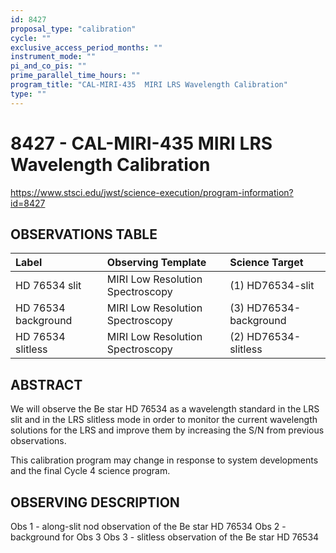 ```yaml
---
id: 8427
proposal_type: "calibration"
cycle: ""
exclusive_access_period_months: ""
instrument_mode: ""
pi_and_co_pis: ""
prime_parallel_time_hours: ""
program_title: "CAL-MIRI-435  MIRI LRS Wavelength Calibration"
type: ""
---
```

# 8427 - CAL-MIRI-435  MIRI LRS Wavelength Calibration
https://www.stsci.edu/jwst/science-execution/program-information?id=8427
## OBSERVATIONS TABLE
| Label                  | Observing Template             | Science Target         |
| :--------------------- | :----------------------------- | :--------------------- |
| HD 76534 slit          | MIRI Low Resolution Spectroscopy | (1) HD76534-slit       |
| HD 76534 background    | MIRI Low Resolution Spectroscopy | (3) HD76534-background |
| HD 76534 slitless      | MIRI Low Resolution Spectroscopy | (2) HD76534-slitless   |

## ABSTRACT

We will observe the Be star HD 76534 as a wavelength standard in the LRS slit and in the LRS slitless mode in order to monitor the current wavelength solutions for the LRS and improve them by increasing the S/N from previous observations.

This calibration program may change in response to system developments and the final Cycle 4 science program.

## OBSERVING DESCRIPTION

Obs 1 - along-slit nod observation of the Be star HD 76534
Obs 2 - background for Obs 3
Obs 3 - slitless observation of the Be star HD 76534